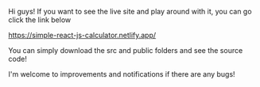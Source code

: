Hi guys! If you want to see the live site and play around with it, you can go click the link below

https://simple-react-js-calculator.netlify.app/

You can simply download the src and public folders and see the source code! 

I'm welcome to improvements and notifications if there are any bugs!
